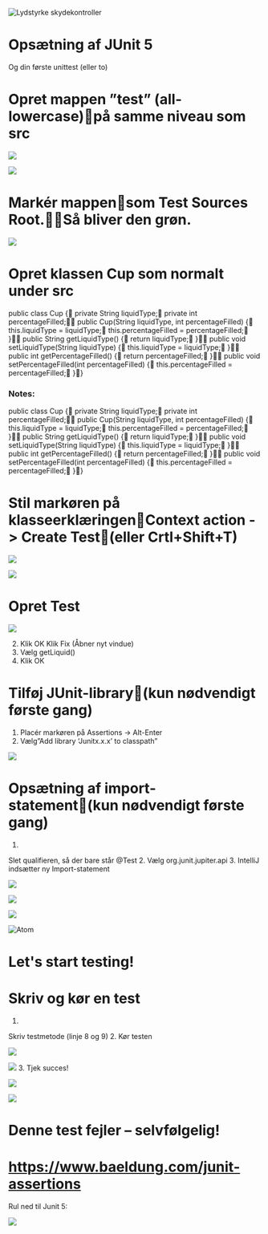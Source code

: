 <!-- Slide number: 1 -->

![Lydstyrke skydekontroller](Picture4.jpg)
# Opsætning af JUnit 5
Og din første unittest (eller to)

<!-- Slide number: 2 -->

# Opret mappen ”test” (all-lowercase)på samme niveau som src

![](Billede4.jpg)

<!-- Slide number: 3 -->

![](Billede4.jpg)
# Markér mappensom Test Sources Root.Så bliver den grøn.

![](Billede6.jpg)

<!-- Slide number: 4 -->
# Opret klassen Cup som normalt under src
public class Cup {  private String liquidType;  private int percentageFilled;  public Cup(String liquidType, int percentageFilled) {    this.liquidType = liquidType;    this.percentageFilled = percentageFilled;  }  public String getLiquidType() {    return liquidType;  }  public void setLiquidType(String liquidType) {    this.liquidType = liquidType;  }  public int getPercentageFilled() {    return percentageFilled;  }  public void setPercentageFilled(int percentageFilled) {    this.percentageFilled = percentageFilled;  }}

### Notes:
public class Cup {  private String liquidType;  private int percentageFilled;  public Cup(String liquidType, int percentageFilled) {    this.liquidType = liquidType;    this.percentageFilled = percentageFilled;  }  public String getLiquidType() {    return liquidType;  }  public void setLiquidType(String liquidType) {    this.liquidType = liquidType;  }  public int getPercentageFilled() {    return percentageFilled;  }  public void setPercentageFilled(int percentageFilled) {    this.percentageFilled = percentageFilled;  }}

<!-- Slide number: 5 -->

# Stil markøren på klasseerklæringenContext action -> Create Test(eller Crtl+Shift+T)

![](Billede4.jpg)

<!-- Slide number: 6 -->

![](Billede20.jpg)
# Opret Test

![](Pladsholdertilindhold4.jpg)

2. Klik OK
Klik Fix
(Åbner nyt vindue)
3. Vælg getLiquid()
4. Klik OK

<!-- Slide number: 7 -->
# Tilføj JUnit-library(kun nødvendigt første gang)
1. Placér markøren på Assertions -> Alt-Enter
2. Vælg”Add library ‘Junitx.x.x’ to classpath”

![](Pladsholdertilindhold4.jpg)

<!-- Slide number: 8 -->
# Opsætning af import-statement(kun nødvendigt første gang)
1.
Slet qualifieren, så der bare står @Test
2.
Vælg org.junit.jupiter.api
3.
IntelliJ indsætter ny
Import-statement

![](Pladsholdertilindhold4.jpg)

![](Billede6.jpg)

![](Billede8.jpg)

<!-- Slide number: 9 -->

![Atom](Graphic6.jpg)
# Let's start testing!

<!-- Slide number: 10 -->
# Skriv og kør en test
1.
Skriv testmetode
(linje 8 og 9)
2.
Kør testen

![](Billede4.jpg)

![](Billede20.jpg)
3.
Tjek succes!

<!-- Slide number: 11 -->

![](Billede4.jpg)

![](Billede19.jpg)
# Denne test fejler – selvfølgelig!

<!-- Slide number: 12 -->
# https://www.baeldung.com/junit-assertions
Rul ned til Junit 5:

![](Billede4.jpg)